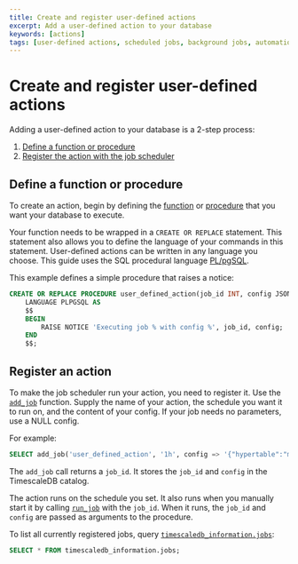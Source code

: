 ```yaml
---
title: Create and register user-defined actions
excerpt: Add a user-defined action to your database
keywords: [actions]
tags: [user-defined actions, scheduled jobs, background jobs, automation framework]
---
```


# Create and register user-defined actions

Adding a user-defined action to your database is a 2-step process:

1.  [Define a function or procedure](#define-a-function-or-procedure)
1.  [Register the action with the job scheduler](#register-an-action)

## Define a function or procedure

To create an action, begin by defining the
[function][postgres-createfunction] or
[procedure][postgres-createprocedure] that you want your database to execute.

Your function needs to be wrapped in a `CREATE OR REPLACE` statement. This
statement also allows you to define the language of your commands in this
statement. User-defined actions can be written in any language you choose. This
guide uses the SQL procedural language [PL/pgSQL][plpgsql].

This example defines a simple procedure that raises a notice:

```sql
CREATE OR REPLACE PROCEDURE user_defined_action(job_id INT, config JSONB)
    LANGUAGE PLPGSQL AS
    $$
    BEGIN
        RAISE NOTICE 'Executing job % with config %', job_id, config;
    END
    $$;
```

## Register an action

To make the job scheduler run your action, you need to register it. Use the
[`add_job`][api-add_job] function. Supply the name of your action, the schedule
you want it to run on, and the content of your config. If your job needs no
parameters, use a NULL config.

For example:

```sql
SELECT add_job('user_defined_action', '1h', config => '{"hypertable":"metr"}');
```

The `add_job` call returns a `job_id`. It stores the `job_id` and `config` in
the TimescaleDB catalog.

The action runs on the schedule you set. It also runs when you manually start it
by calling [`run_job`][api-run_job] with the `job_id`. When it runs, the
`job_id` and `config` are passed as arguments to the procedure.

To list all currently registered jobs, query
[`timescaledb_information.jobs`][api-timescaledb_information-jobs]:

```sql
SELECT * FROM timescaledb_information.jobs;
```

[api-add_job]: /api/:currentVersion:/actions/add_job
[api-run_job]: /api/:currentVersion:/actions/run_job
[api-timescaledb_information-jobs]: /api/:currentVersion:/informational-views/jobs/
[postgres-createfunction]: https://www.postgresql.org/docs/current/xfunc.html
[postgres-createprocedure]: https://www.postgresql.org/docs/current/xproc.html
[plpgsql]: https://www.postgresql.org/docs/current/plpgsql-overview.html
